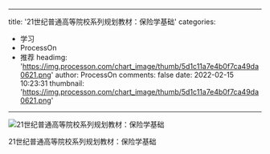 
---
title: '21世纪普通高等院校系列规划教材：保险学基础'
categories: 
 - 学习
 - ProcessOn
 - 推荐
headimg: 'https://img.processon.com/chart_image/thumb/5d1c11a7e4b0f7ca49da0621.png'
author: ProcessOn
comments: false
date: 2022-02-15 10:23:31
thumbnail: 'https://img.processon.com/chart_image/thumb/5d1c11a7e4b0f7ca49da0621.png'
---

<div>   
<img class="thumb" alt="21世纪普通高等院校系列规划教材：保险学基础" src="https://img.processon.com/chart_image/thumb/5d1c11a7e4b0f7ca49da0621.png" referrerpolicy="no-referrer">
<p>21世纪普通高等院校系列规划教材：保险学基础</p>  
</div>
            